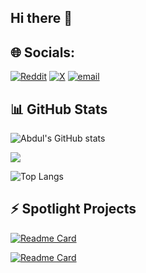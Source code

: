 ## Hi there 👋

<!--
**abdullateefsherani07/abdullateefsherani07** is a ✨ _special_ ✨ repository because its `README.md` (this file) appears on your GitHub profile.

Here are some ideas to get you started:

- 🔭 I’m currently working on ...
- 🌱 I’m currently learning ...
- 👯 I’m looking to collaborate on ...
- 🤔 I’m looking for help with ...
- 💬 Ask me about ...
- 📫 How to reach me: ...
- 😄 Pronouns: ...
- ⚡ Fun fact: ...
-->
## 🌐 Socials:
[![Reddit](https://img.shields.io/badge/Reddit-000000?style=flat&logo=Reddit&logoColor=%232AA889)](https://reddit.com/user/OverAndOutNerd)
[![X](https://img.shields.io/badge/X-000000?style=flat&logo=x&logoColor=%232AA889)](https://x.com/Tech_Abdul_) 
[![email](https://img.shields.io/badge/Email-000000?style=flat&logo=gmail&logoColor=%232AA889)](mailto:abduldeveloper30@gmail.com)

## 📊 GitHub Stats
![Abdul's GitHub stats](https://github-readme-stats-self-phi.vercel.app/api?username=abdullateefsherani07&custom_title=Abdul's%20Github%20Stats&show_icons=true&theme=gotham&rank_icon=github)

![](https://nirzak-streak-stats.vercel.app/?user=abdullateefsherani07&theme=gotham&hide_border=false)

![Top Langs](https://github-readme-stats-self-phi.vercel.app/api/top-langs/?username=abdullateefsherani07&layout=compact&theme=gotham)

## ⚡ Spotlight Projects

[![Readme Card](https://github-readme-stats-self-phi.vercel.app/api/pin/?username=abdullateefsherani07&repo=deviceinfo&theme=gotham)](https://github.com/abdullateefsherani07/deviceinfo)

[![Readme Card](https://github-readme-stats-self-phi.vercel.app/api/pin/?username=abdullateefsherani07&repo=basket&theme=gotham)](https://github.com/abdullateefsherani07/basket)
